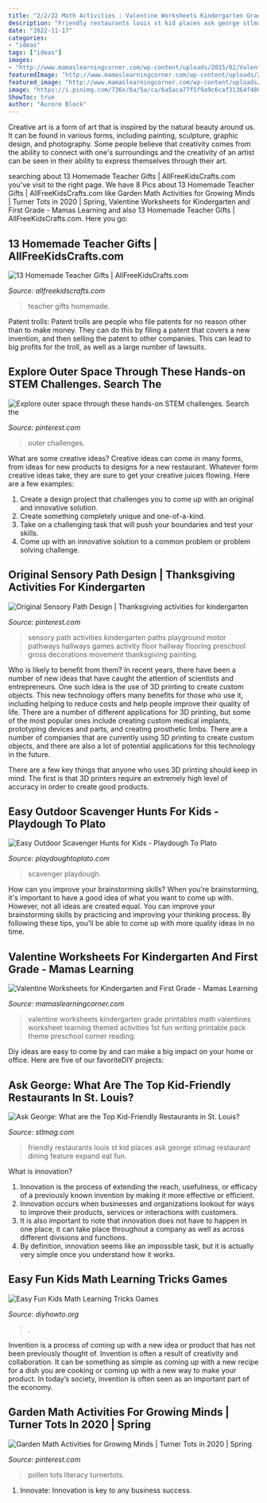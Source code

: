 ```yaml
---
title: "2/2/22 Math Activities : Valentine Worksheets Kindergarten Grade Printables Math Valentines Worksheet Learning Themed Activities 1st Fun Writing Printable Pack Theme Preschool Corner Reading"
description: "Friendly restaurants louis st kid places ask george stlmag restaurant dining feature expand eat fun"
date: "2022-11-17"
categories:
- "ideas"
tags: ["ideas"]
images:
- "http://www.mamaslearningcorner.com/wp-content/uploads/2015/02/Valentine-Worksheets-Kindergarten-First-Grade.jpg"
featuredImage: "http://www.mamaslearningcorner.com/wp-content/uploads/2015/02/Valentine-Worksheets-Kindergarten-First-Grade.jpg"
featured_image: "http://www.mamaslearningcorner.com/wp-content/uploads/2015/02/Valentine-Worksheets-Kindergarten-First-Grade.jpg"
image: "https://i.pinimg.com/736x/6a/5a/ca/6a5aca77f5f9a9c6caf31364f4865ba5.jpg"
ShowToc: true
author: "Aurore Block"
---
```



Creative art is a form of art that is inspired by the natural beauty around us. It can be found in various forms, including painting, sculpture, graphic design, and photography. Some people believe that creativity comes from the ability to connect with one's surroundings and the creativity of an artist can be seen in their ability to express themselves through their art.

	

		
searching about 13 Homemade Teacher Gifts | AllFreeKidsCrafts.com you've visit to the right page. We have 8 Pics about 13 Homemade Teacher Gifts | AllFreeKidsCrafts.com like Garden Math Activities for Growing Minds | Turner Tots in 2020 | Spring, Valentine Worksheets for Kindergarten and First Grade - Mamas Learning and also 13 Homemade Teacher Gifts | AllFreeKidsCrafts.com. Here you go:
		
    
## 13 Homemade Teacher Gifts | AllFreeKidsCrafts.com

<img loading=lazy src="https://irepo.primecp.com/2016/07/290479/Homemade-Teacher-Gifts-Collage_ExtraLarge800_ID-1766726.jpg?v=1766726" onerror="this.onerror=null;this.src='https://tse2.mm.bing.net/th?id=OIP.3aPh_5KzmQLqKewQ4adyNwHaLG&amp;pid=15.1';" alt="13 Homemade Teacher Gifts | AllFreeKidsCrafts.com">

_Source: allfreekidscrafts.com_

>teacher gifts homemade. 

	

Patent trolls:
Patent trolls are people who file patents for no reason other than to make money. They can do this by filing a patent that covers a new invention, and then selling the patent to other companies. This can lead to big profits for the troll, as well as a large number of lawsuits.

    
## Explore Outer Space Through These Hands-on STEM Challenges. Search The

<img loading=lazy src="https://i.pinimg.com/736x/11/53/4f/11534f1ec9bca018ae8c8655c026a32d.jpg" onerror="this.onerror=null;this.src='https://tse3.mm.bing.net/th?id=OIP.WFd5emMaJZhx8nJTNedaGgHaLG&amp;pid=15.1';" alt="Explore outer space through these hands-on STEM challenges. Search the">

_Source: pinterest.com_

>outer challenges. 

	

What are some creative ideas?
Creative ideas can come in many forms, from ideas for new products to designs for a new restaurant. Whatever form creative ideas take, they are sure to get your creative juices flowing. Here are a few examples: 
1. Create a design project that challenges you to come up with an original and innovative solution.
2. Create something completely unique and one-of-a-kind.
3. Take on a challenging task that will push your boundaries and test your skills.
4. Come up with an innovative solution to a common problem or problem solving challenge.

    
## Original Sensory Path Design | Thanksgiving Activities For Kindergarten

<img loading=lazy src="https://i.pinimg.com/736x/23/c9/e9/23c9e9a8ea88d845d0c9bc79462998f1.jpg" onerror="this.onerror=null;this.src='https://tse1.mm.bing.net/th?id=OIP.96X_QCP7l5Eq2xNZ5_h0pgHaNL&amp;pid=15.1';" alt="Original Sensory Path Design | Thanksgiving activities for kindergarten">

_Source: pinterest.com_

>sensory path activities kindergarten paths playground motor pathways hallways games activity floor hallway flooring preschool gross decorations movement thanksgiving painting. 

	

Who is likely to benefit from them?
In recent years, there have been a number of new ideas that have caught the attention of scientists and entrepreneurs. One such idea is the use of 3D printing to create custom objects. This new technology offers many benefits for those who use it, including helping to reduce costs and help people improve their quality of life.
There are a number of different applications for 3D printing, but some of the most popular ones include creating custom medical implants, prototyping devices and parts, and creating prosthetic limbs. There are a number of companies that are currently using 3D printing to create custom objects, and there are also a lot of potential applications for this technology in the future.

There are a few key things that anyone who uses 3D printing should keep in mind. The first is that 3D printers require an extremely high level of accuracy in order to create good products.

    
## Easy Outdoor Scavenger Hunts For Kids - Playdough To Plato

<img loading=lazy src="https://cdn.playdoughtoplato.com/wp-content/uploads/2014/06/DSC_6522.jpg" onerror="this.onerror=null;this.src='https://tse3.mm.bing.net/th?id=OIP.GIHZSNrD5YkGriSqTRiNRgHaLI&amp;pid=15.1';" alt="Easy Outdoor Scavenger Hunts for Kids - Playdough To Plato">

_Source: playdoughtoplato.com_

>scavenger playdough. 

	

How can you improve your brainstorming skills?
When you're brainstorming, it's important to have a good idea of what you want to come up with. However, not all ideas are created equal. You can improve your brainstorming skills by practicing and improving your thinking process. By following these tips, you'll be able to come up with more quality ideas in no time.

    
## Valentine Worksheets For Kindergarten And First Grade - Mamas Learning

<img loading=lazy src="http://www.mamaslearningcorner.com/wp-content/uploads/2015/02/Valentine-Worksheets-Kindergarten-First-Grade.jpg" onerror="this.onerror=null;this.src='https://tse4.mm.bing.net/th?id=OIP.FJY6_zgTdGEr1wJTSyz_fwHaLH&amp;pid=15.1';" alt="Valentine Worksheets for Kindergarten and First Grade - Mamas Learning">

_Source: mamaslearningcorner.com_

>valentine worksheets kindergarten grade printables math valentines worksheet learning themed activities 1st fun writing printable pack theme preschool corner reading. 

	

Diy ideas are easy to come by and can make a big impact on your home or office. Here are five of our favoriteDIY projects: 

    
## Ask George: What Are The Top Kid-Friendly Restaurants In St. Louis?

<img loading=lazy src="https://www.stlmag.com/downloads/193662/download/kidsrestaurants-feature.jpg?cb=661efef72bf057319c35057a9946dd90" onerror="this.onerror=null;this.src='https://tse2.mm.bing.net/th?id=OIP.-ypFi5-SgNwHubalxV7uxgHaC-&amp;pid=15.1';" alt="Ask George: What are the Top Kid-Friendly Restaurants in St. Louis?">

_Source: stlmag.com_

>friendly restaurants louis st kid places ask george stlmag restaurant dining feature expand eat fun. 

	

What is innovation?
1. Innovation is the process of extending the reach, usefulness, or efficacy of a previously known invention by making it more effective or efficient.
2. Innovation occurs when businesses and organizations lookout for ways to improve their products, services or interactions with customers.
3. It is also important to note that innovation does not have to happen in one place; it can take place throughout a company as well as across different divisions and functions.
4. By definition, innovation seems like an impossible task, but it is actually very simple once you understand how it works.

    
## Easy Fun Kids Math Learning Tricks Games

<img loading=lazy src="https://www.diyhowto.org/wp-content/uploads/Golf-Tee-Math-Pattern-Activity-Easy-Fun-Kids-Math-Learning-Tricks-Games-DIYHowto.jpg" onerror="this.onerror=null;this.src='https://tse1.mm.bing.net/th?id=OIP.DaspRlo5BGjCEbgg3eq3KAHaJ8&amp;pid=15.1';" alt="Easy Fun Kids Math Learning Tricks Games">

_Source: diyhowto.org_

>. 

	

Invention is a process of coming up with a new idea or product that has not been previously thought of. Invention is often a result of creativity and collaboration. It can be something as simple as coming up with a new recipe for a dish you are cooking or coming up with a new way to make your product. In today’s society, invention is often seen as an important part of the economy.

    
## Garden Math Activities For Growing Minds | Turner Tots In 2020 | Spring

<img loading=lazy src="https://i.pinimg.com/736x/6a/5a/ca/6a5aca77f5f9a9c6caf31364f4865ba5.jpg" onerror="this.onerror=null;this.src='https://tse2.mm.bing.net/th?id=OIP.9pqfp9QJUk9-FBCB6lf5FAHaLH&amp;pid=15.1';" alt="Garden Math Activities for Growing Minds | Turner Tots in 2020 | Spring">

_Source: pinterest.com_

>pollen tots literacy turnertots. 

	

1. Innovate: Innovation is key to any business success.

